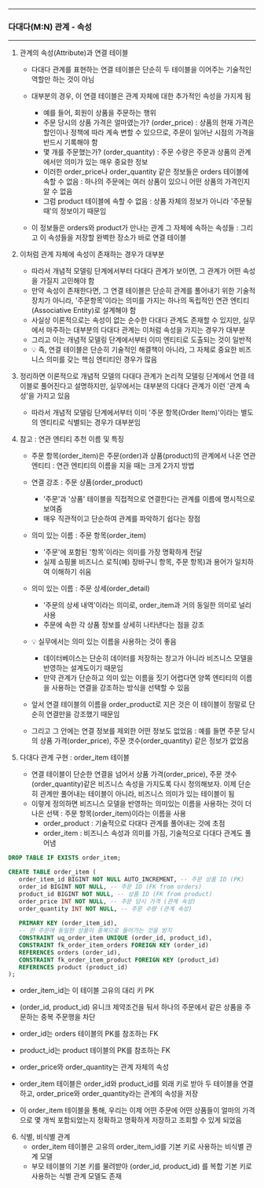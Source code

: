 -----
### 다대다(M:N) 관계 - 속성
-----
1. 관계의 속성(Attribute)과 연결 테이블
   - 다대다 관계를 표현하는 연결 테이블은 단순히 두 테이블을 이어주는 기술적인 역할만 하는 것이 아님
   - 대부분의 경우, 이 연결 테이블은 관계 자체에 대한 추가적인 속성을 가지게 됨
     + 예를 들어, 회원이 상품을 주문하는 행위
     + 주문 당시의 상품 가격은 얼마였는가? (order_price) : 상품의 현재 가격은 할인이나 정책에 따라 계속 변할 수 있으므로, 주문이 일어난 시점의 가격을 반드시 기록해야 함
     + 몇 개를 주문했는가? (order_quantity) : 주문 수량은 주문과 상품의 관계에서만 의미가 있는 매우 중요한 정보
     + 이러한 order_price나 order_quantity 같은 정보들은 orders 테이블에 속할 수 없음 : 하나의 주문에는 여러 상품이 있으니 어떤 상품의 가격인지 알 수 없음
     + 그럼 product 테이블에 속할 수 없음 : 상품 자체의 정보가 아니라 '주문될 때'의 정보이기 때문임

   - 이 정보들은 orders와 product가 만나는 관계 그 자체에 속하는 속성들 : 그리고 이 속성들을 저장할 완벽한 장소가 바로 연결 테이블
   
2. 이처럼 관계 자체에 속성이 존재하는 경우가 대부분
   - 따라서 개념적 모델링 단계에서부터 다대다 관계가 보이면, 그 관계가 어떤 속성을 가질지 고민해야 함
   - 만약 속성이 존재한다면, 그 연결 테이블은 단순히 관계를 풀어내기 위한 기술적 장치가 아니라, '주문항목'이라는 의미를 가지는 하나의 독립적인 연관 엔티티(Associative Entity)로 설계해야 함
   - 사실상 이론적으로는 속성이 없는 순수한 다대다 관계도 존재할 수 있지만, 실무에서 마주하는 대부분의 다대다 관계는 이처럼 속성을 가지는 경우가 대부분
   - 그리고 이는 개념적 모델링 단계에서부터 이미 엔티티로 도출되는 것이 일반적
   - 💡 즉, 연결 테이블은 단순히 기술적인 해결책이 아니라, 그 자체로 중요한 비즈니스 의미를 갖는 핵심 엔티티인 경우가 많음

3. 정리하면 이론적으로 개념적 모델의 다대다 관계가 논리적 모델링 단계에서 연결 테이블로 풀어진다고 설명하지만, 실무에서는 대부분의 다대다 관계가 이런 '관계 속성'을 가지고 있음
   - 따라서 개념적 모델링 단계에서부터 이미 '주문 항목(Order Item)'이라는 별도의 엔티티로 식별되는 경우가 대부분임

4. 참고 : 연관 엔티티 추천 이름 및 특징
   - 주문 항목(order_item)은 주문(order)과 상품(product)의 관계에서 나온 연관 엔티티 : 연관 엔티티의 이름을 지을 때는 크게 2가지 방법
   - 연결 강조 : 주문 상품(order_product)
      + '주문'과 '상품' 테이블을 직접적으로 연결한다는 관계를 이름에 명시적으로 보여줌
      + 매우 직관적이고 단순하여 관계를 파악하기 쉽다는 장점
   - 의미 있는 이름 : 주문 항목(order_item)
      + '주문'에 포함된 '항목'이라는 의미를 가장 명확하게 전달
      + 실제 쇼핑몰 비즈니스 로직(예) 장바구니 항목, 주문 항목)과 용어가 일치하여 이해하기 쉬움
   - 의미 있는 이름 : 주문 상세(order_detail)
      + '주문의 상세 내역'이라는 의미로, order_item과 거의 동일한 의미로 널리 사용
      + 주문에 속한 각 상품 정보를 상세히 나타낸다는 점을 강조

   - 💡 실무에서는 의미 있는 이름을 사용하는 것이 좋음
     + 데이터베이스는 단순히 데이터를 저장하는 창고가 아니라 비즈니스 모델을 반영하는 설계도이기 때문임
     + 만약 관계가 단순하고 의미 있는 이름을 짓기 어렵다면 양쪽 엔티티의 이름을 사용하는 연결을 강조하는 방식을 선택할 수 있음

   - 앞서 연결 테이블의 이름을 order_product로 지은 것은 이 테이블이 정말로 단순히 연결만을 강조했기 때문임
   - 그리고 그 안에는 연결 정보를 제외한 어떤 정보도 없었음 : 예를 들면 주문 당시의 상품 가격(order_price), 주문 갯수(order_quantity) 같은 정보가 없었음

5. 다대다 관계 구현 : order_item 테이블
   - 연결 테이블이 단순한 연결을 넘어서 상품 가격(order_price), 주문 갯수(order_quantity)같은 비즈니스 속성을 가지도록 다시 정의해보자. 이제 단순히 관계만 풀어내는 테이블이 아니라, 비즈니스 의미가 있는 테이블이 됨
   - 이렇게 정의하면 비즈니스 모델을 반영하는 의미있는 이름을 사용하는 것이 더 나은 선택 : 주문 항목(order_item)이라는 이름을 사용
      + order_product : 기술적으로 다대다 관계를 풀어내는 것에 초점
      + order_item : 비즈니스 속성과 의미를 가짐, 기술적으로 다대다 관계도 풀어냄
```sql
DROP TABLE IF EXISTS order_item;

CREATE TABLE order_item (
   order_item_id BIGINT NOT NULL AUTO_INCREMENT, -- 주문 상품 ID (PK)
   order_id BIGINT NOT NULL, -- 주문 ID (FK from orders)
   product_id BIGINT NOT NULL, -- 상품 ID (FK from product)
   order_price INT NOT NULL, -- 주문 당시 가격 (관계 속성)
   order_quantity INT NOT NULL, -- 주문 수량 (관계 속성)
  
   PRIMARY KEY (order_item_id),
   -- 한 주문에 동일한 상품이 중복으로 들어가는 것을 방지
   CONSTRAINT uq_order_item UNIQUE (order_id, product_id),
   CONSTRAINT fk_order_item_orders FOREIGN KEY (order_id)
   REFERENCES orders (order_id),
   CONSTRAINT fk_order_item_product FOREIGN KEY (product_id)
   REFERENCES product (product_id)
);
```
   - order_item_id는 이 테이블 고유의 대리 키 PK
   - (order_id, product_id) 유니크 제약조건을 둬서 하나의 주문에서 같은 상품을 주문하는 중복 주문행을 차단
   - order_id는 orders 테이블의 PK를 참조하는 FK
   - product_id는 product 테이블의 PK를 참조하는 FK
   - order_price와 order_quantity는 관계 자체의 속성

   - order_item 테이블은 order_id와 product_id를 외래 키로 받아 두 테이블을 연결하고, order_price와 order_quantity라는 관계의 속성을 저장
   - 이 order_item 테이블을 통해, 우리는 이제 어떤 주문에 어떤 상품들이 얼마의 가격으로 몇 개씩 포함되었는지 정확하고 명확하게 저장하고 조회할 수 있게 되었음

6. 식별, 비식별 관계
   - order_item 테이블은 고유의 order_item_id를 기본 키로 사용하는 비식별 관계 모델
   - 부모 테이블의 기본 키를 물려받아 (order_id, product_id) 를 복합 기본 키로 사용하는 식별 관계 모델도 존재
